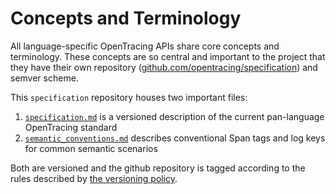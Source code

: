 # Concepts and Terminology

All language-specific OpenTracing APIs share core concepts and terminology. These concepts are so central and important to the project that they have their own repository ([github.com/opentracing/specification](https://github.com/opentracing/specification)) and semver scheme.

This `specification` repository houses two important files:

1. [`specification.md`](https://github.com/opentracing/specification/blob/master/specification.md) is a versioned description of the current pan-language OpenTracing standard
1. [`semantic_conventions.md`](https://github.com/opentracing/specification/blob/master/semantic_conventions.md) describes conventional Span tags and log keys for common semantic scenarios

Both are versioned and the github repository is tagged according to the rules described by [the versioning policy](https://github.com/opentracing/specification/blob/master/specification.md#versioning-policy).

